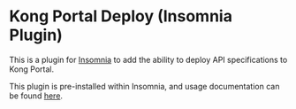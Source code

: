 # Kong Portal Deploy (Insomnia Plugin)

This is a plugin for [Insomnia](https://insomnia.rest) to add the ability to deploy API specifications to Kong Portal.

This plugin is pre-installed within Insomnia, and usage documentation can be found [here](https://docs.insomnia.rest/insomnia/publish-to-dev-portal).
